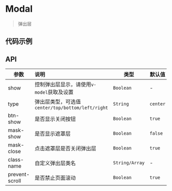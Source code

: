 # Modal

> 弹出层

## 代码示例

<test></test>

<script>
  import test from '@/pages/demo/Modal.vue';

  export default {
    components: {
      test
    }
  }
</script>

## API

| 参数 | 说明 | 类型 | 默认值 |
| ----|:-----| ---- | ---- |
| show | 控制弹出层显示，请使用`v-model`获取及设置  | `Boolean` | - |
| type | 弹出层类型，可选值`center/top/bottom/left/right`  | `String` | `center` |
| btn-show | 是否显示关闭按钮 | `Boolean` | `true` |
| mask-show | 是否显示遮罩层 | `Boolean` | `false` |
| mask-close | 点击遮罩层是否关闭弹出层 | `Boolean` | `true` |
| class-name | 自定义弹出层类名 | `String/Array` | - |
| prevent-scroll | 是否禁止页面滚动 | `Boolean` | `true` |

